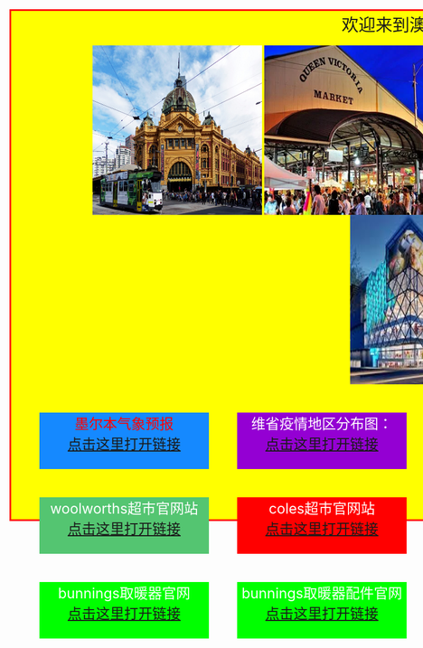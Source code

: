 <html>

<body>

<div id="mr-content">
<div class="mr-title">欢迎来到澳洲华人资讯网
</div>

<br>

<img src="flinders.jpg" height="300" width="300" align="middle">
<img src="flinders2.jpg" height="300" width="300" align="middle">
<img src="flinders3.jpg" height="300" width="300" align="middle">
<img src="flinders4.jpg" height="300" width="300" align="middle">
<img src="flinders5.jpg" height="300" width="300" align="middle">

<div class="mr-weather">墨尔本气象预报
<br>
<a href="https://tw.news.yahoo.com/weather/%E6%BE%B3%E6%B4%B2/%E7%B6%AD%E5%A4%9A%E5%88%A9%E4%BA%9E/%E5%A2%A8%E7%88%BE%E6%9C%AC-1103816/">点击这里打开链接</a>
</div>
<div class="mr-woolworths">woolworths超市官网站
<br>
<a href="https://www.woolworths.com.au/shop/catalogue">点击这里打开链接</a>
</div>

<div class="mr-coles">coles超市官网站
<br>
<a href="https://www.coles.com.au/catalogues-and-specials">点击这里打开链接</a>
</div>

<div class="mr-aldi">aldi超市官网站
<br>
<a href="https://www.aldi.com.au/en/special-buys/">点击这里打开链接</a>
</div>

<div class="mr-bunnings">bunnings取暖器官网
<br>
<a href="https://www.bunnings.com.au/our-range/outdoor-living/outdoor-heating/wood">点击这里打开链接</a>
</div>

<div class="mr-bunnings-accessories">bunnings取暖器配件官网
<br>
<a href="https://www.bunnings.com.au/our-range/outdoor-living/outdoor-heating/accessories">点击这里打开链接</a>
</div>

<div class="mr-covid19">维省疫情地区分布图：
<br>
<a href="https://www.dhhs.vic.gov.au/media-hub-coronavirus-disease-covid-19">点击这里打开链接</a>
</div>



<style>



#mr-content{
width:1500px;
height:900px;
background:yellow;
border:3px solid red;
text-align: center;
}

.mr-flinders{
position: relative;
left:350px;
}

.mr-title{
text-align:center;
font-size:30px;
}

.mr-weather{
width:300px;
height:100px;
padding: auto;
background:#1589FF;
color:red;
margin:50px;
font-size:25px;
}

.mr-woolworths{
width:300px;
height:100px;
padding: auto;
background:#54C571;
color:white;
margin:50px;
font-size:25px;
}

.mr-coles{
position: relative;
left:350px;
bottom:150px;
width:300px;
height:100px;
padding: auto;
background:red;
color:white;
margin:50px;
font-size:25px;
}

.mr-aldi{
position: relative;
left:700px;
bottom:300px;
width:300px;
height:100px;
padding: auto;
background: #87CEFA;
color:white;
margin:50px;
font-size:25px;
}

.mr-bunnings{
position: relative;
left:0px;
bottom:300px;
width:300px;
height:100px;
padding: auto;
background: #00FF00;
color:white;
margin:50px;
font-size:25px;
}

.mr-bunnings-accessories{
position: relative;
left:350px;
bottom:450px;
width:300px;
height:100px;
padding: auto;
background: #00FF00;
color:white;
margin:50px;
font-size:25px;
}

.mr-covid19{
position: relative;
left:350px;
bottom:900px;
width:300px;
height:100px;
padding: auto;
background: #9400D3;
color:white;
margin:50px;
font-size:25px;
}

</style>
